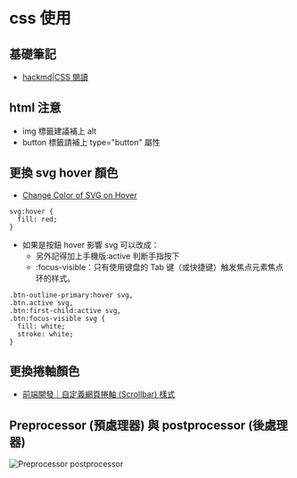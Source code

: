 # css 使用

## 基礎筆記

- [hackmd|CSS 閱讀](https://hackmd.io/1lAf7TAxSvmsTd-9blyoUw)

## html 注意

- img 標籤建議補上 alt
- button 標籤請補上 type="button" 屬性

## 更換 svg hover 顏色

- [Change Color of SVG on Hover](https://css-tricks.com/change-color-of-svg-on-hover/)

```
svg:hover {
  fill: red;
}

```

- 如果是按鈕 hover 影響 svg 可以改成：
  - 另外記得加上手機版:active 判断手指按下
  - :focus-visible：只有使用键盘的 Tab 键（或快捷键）触发焦点元素焦点环的样式。

```
.btn-outline-primary:hover svg,
.btn.active svg,
.btn:first-child:active svg,
.btn:focus-visible svg {
  fill: white;
  stroke: white;
}
```

## 更換捲軸顏色

- [前端開發｜自定義網頁捲軸 (Scrollbar) 樣式](https://www.astralweb.com.tw/custom-scrollbar-style/)

## Preprocessor (預處理器) 與 postprocessor (後處理器)

![Preprocessor postprocessor](https://i.imgur.com/VCgqqTv.png)
